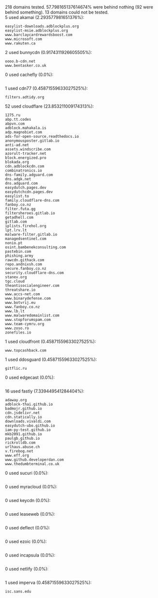 218 domains tested. 57.798165137614674% were behind nothing (92 were behind something). 13 domains could not be tested.<br>
5 used akamai (2.293577981651376%):
```
easylist-downloads.adblockplus.org
easylist-msie.adblockplus.org
www.barclaycardrewardsboost.com
www.microsoft.com
www.rakuten.ca
```

2 used bunnycdn (0.9174311926605505%):
```
oooo.b-cdn.net
www.bentasker.co.uk
```

0 used cachefly (0.0%):
```

```

1 used cdn77 (0.45871559633027525%):
```
filters.adtidy.org
```

52 used cloudflare (23.853211009174313%):
```
1275.ru
abp.tt.codes
abpvn.com
adblock.mahakala.is
adp.magnobiet.com
ads-for-open-source.readthedocs.io
anonymousposter.gitlab.io
anti-ad.net
assets.windscribe.com
azorult-tracker.net
block.energized.pro
blokada.org
cdn.adblockcdn.com
combinatronics.io
dns-family.adguard.com
dns.adgk.net
dns.adguard.com
easydutch.pages.dev
easydutchcdn.pages.dev
easylist.to
family.cloudflare-dns.com
fanboy.co.nz
filter.futa.gg
filtersheroes.gitlab.io
getadhell.com
gitlab.com
iplists.firehol.org
lpt.lrv.lt
malware-filter.gitlab.io
managedsentinel.com
nonio.pt
osint.bambenekconsulting.com
pastebin.com
phishing.army
rawcdn.githack.com
repo.andnixsh.com
secure.fanboy.co.nz
security.cloudflare-dns.com
stanev.org
tgc.cloud
theantisocialengineer.com
threatshare.io
www.accs-net.com
www.binarydefense.com
www.botvrij.eu
www.fanboy.co.nz
www.lb.lt
www.malwaredomainlist.com
www.stopforumspam.com
www.team-cymru.org
www.zoso.ro
zonefiles.io
```

1 used cloudfront (0.45871559633027525%):
```
www.topcashback.com
```

1 used ddosguard (0.45871559633027525%):
```
gitflic.ru
```

0 used edgecast (0.0%):
```

```

16 used fastly (7.339449541284404%):
```
adaway.org
adblock-thai.github.io
badmojr.github.io
cdn.jsdelivr.net
cdn.statically.io
downloads.vivaldi.com
easydutch-ubo.github.io
iam-py-test.github.io
mkb2091.github.io
paulgb.github.io
rickrolldb.com
urlhaus.abuse.ch
v.firebog.net
www.eff.org
www.github.developerdan.com
www.thedumbterminal.co.uk
```

0 used sucuri (0.0%):
```

```

0 used myracloud (0.0%):
```

```

0 used keycdn (0.0%):
```

```

0 used leaseweb (0.0%):
```

```

0 used deflect (0.0%):
```

```

0 used ezoic (0.0%):
```

```

0 used incapsula (0.0%):
```

```

0 used netlify (0.0%):
```

```

1 used imperva (0.45871559633027525%):
```
isc.sans.edu
```
